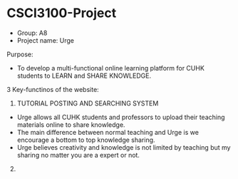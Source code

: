 # CSCI3100-Project
- Group: A8
- Project name: Urge

Purpose: 
- To develop a multi-functional online learning platform for CUHK students to LEARN and SHARE KNOWLEDGE. 

3 Key-functinos of the website:

1. TUTORIAL POSTING AND SEARCHING SYSTEM
- Urge allows all CUHK students and professors to upload their teaching materials online to share knowledge.
- The main difference between normal teaching and Urge is we encourage a bottom to top knowledge sharing.
- Urge believes creativity and knowledge is not limited by teaching but my sharing no matter you are a expert or not.

2. 

